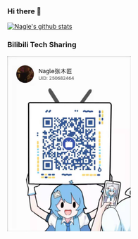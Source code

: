 ### Hi there 👋

[![Nagle's github stats](https://github-readme-stats.vercel.app/api?username=NagleZhang&show_icons=true&theme=tokyonight)](https://github.com/NagleZhang)

### Bilibili Tech Sharing

<img src="./images/bilibilinagle.jpg" alt="drawing" width="280"/>
<!--
![bilibili NagleZhang](./images/bilibilinagle.jpg=100x20)

[![meeko](https://img.shields.io/npm/dy/meeko.svg)](https://img.shields.io/npm/dy/meeko.svg)

**NagleZhang/NagleZhang** is a ✨ _special_ ✨ repository because its `README.md` (this file) appears on your GitHub profile.
### Hi there 👋


Here are some ideas to get you started:

- 🔭 I’m currently working on ...
- 🌱 I’m currently learning ...
- 👯 I’m looking to collaborate on ...
- 🤔 I’m looking for help with ...
- 💬 Ask me about ...
- 📫 How to reach me: ...
- 😄 Pronouns: ...
- ⚡ Fun fact: ...
-->
